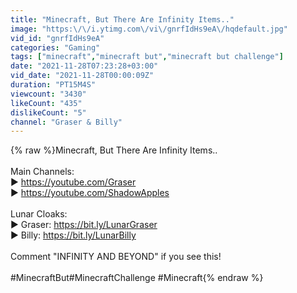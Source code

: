 ```yaml
---
title: "Minecraft, But There Are Infinity Items.."
image: "https:\/\/i.ytimg.com\/vi\/gnrfIdHs9eA\/hqdefault.jpg"
vid_id: "gnrfIdHs9eA"
categories: "Gaming"
tags: ["minecraft","minecraft but","minecraft but challenge"]
date: "2021-11-28T07:23:28+03:00"
vid_date: "2021-11-28T00:00:09Z"
duration: "PT15M4S"
viewcount: "3430"
likeCount: "435"
dislikeCount: "5"
channel: "Graser & Billy"
---
```

{% raw %}Minecraft, But There Are Infinity Items..<br /><br />Main Channels:<br />► <a rel="nofollow" target="blank" href="https://youtube.com/Graser">https://youtube.com/Graser</a><br />► <a rel="nofollow" target="blank" href="https://youtube.com/ShadowApples">https://youtube.com/ShadowApples</a><br /><br />Lunar Cloaks:<br />► Graser: <a rel="nofollow" target="blank" href="https://bit.ly/LunarGraser">https://bit.ly/LunarGraser</a><br />► Billy: <a rel="nofollow" target="blank" href="https://bit.ly/LunarBilly">https://bit.ly/LunarBilly</a><br /><br />Comment &quot;INFINITY AND BEYOND&quot; if you see this!<br /><br />#MinecraftBut​​​​ #MinecraftChallenge​​​ #Minecraft{% endraw %}
